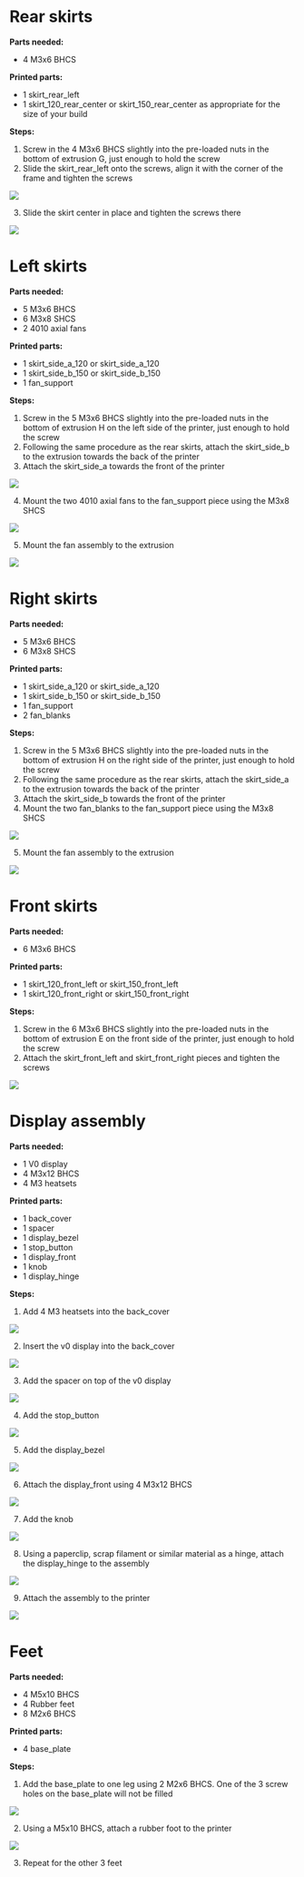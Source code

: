 # Rear skirts

**Parts needed:**
* 4 M3x6 BHCS

**Printed parts:**
* 1 skirt_rear_left
* 1 skirt_120_rear_center or skirt_150_rear_center as appropriate for the size of your build

**Steps:**
1. Screw in the 4 M3x6 BHCS slightly into the pre-loaded nuts in the bottom of extrusion G, just enough to hold the screw
2. Slide the skirt_rear_left onto the screws, align it with the corner of the frame and tighten the screws 

![](images/skirt_left_rear.png)

3. Slide the skirt center in place and tighten the screws there 

![](images/skirt_center_rear.png)
   

# Left skirts


**Parts needed:**
* 5 M3x6 BHCS
* 6 M3x8 SHCS
* 2 4010 axial fans

**Printed parts:**
* 1 skirt_side_a_120 or skirt_side_a_120 
* 1 skirt_side_b_150 or skirt_side_b_150
* 1 fan_support

**Steps:**
1. Screw in the 5 M3x6 BHCS slightly into the pre-loaded nuts in the bottom of extrusion H on the left side of the printer, just enough to hold the screw
2. Following the same procedure as the rear skirts, attach the skirt_side_b to the extrusion towards the back of the printer
3. Attach the skirt_side_a towards the front of the printer 

![](images/skirt_left_side.png)

4. Mount the two 4010 axial fans to the fan_support piece using the M3x8 SHCS 

![](images/skirt_fan_assembly.png)

5. Mount the fan assembly to the extrusion 

![](images/skirt_left_complete.png)



# Right skirts


**Parts needed:**
* 5 M3x6 BHCS
* 6 M3x8 SHCS
  
**Printed parts:**
* 1 skirt_side_a_120 or skirt_side_a_120 
* 1 skirt_side_b_150 or skirt_side_b_150
* 1 fan_support
* 2 fan_blanks

**Steps:**
1. Screw in the 5 M3x6 BHCS slightly into the pre-loaded nuts in the bottom of extrusion H on the right side of the printer, just enough to hold the screw
2. Following the same procedure as the rear skirts, attach the skirt_side_a to the extrusion towards the back of the printer
3. Attach the skirt_side_b towards the front of the printer
4. Mount the two fan_blanks to the fan_support piece using the M3x8 SHCS 

![](images/fan_blank_assembly.png)

5. Mount the fan assembly to the extrusion 

![](images/skirt_right_side.png)



# Front skirts

**Parts needed:**
* 6 M3x6 BHCS

**Printed parts:**
* 1 skirt_120_front_left or skirt_150_front_left
* 1 skirt_120_front_right or skirt_150_front_right

**Steps:**
1. Screw in the 6 M3x6 BHCS slightly into the pre-loaded nuts in the bottom of extrusion E on the front side of the printer, just enough to hold the screw
2. Attach the skirt_front_left and skirt_front_right pieces and tighten the screws 

![](images/skirt_front.png)


# Display assembly

**Parts needed:**
* 1 V0 display
* 4 M3x12 BHCS
* 4 M3 heatsets


**Printed parts:**
* 1 back_cover
* 1 spacer
* 1 display_bezel
* 1 stop_button
* 1 display_front
* 1 knob
* 1 display_hinge

**Steps:**
1. Add 4 M3 heatsets into the back_cover 

![](images/display_heatsets.png)

2. Insert the v0 display into the back_cover 

![](images/display_step_1.png)

3. Add the spacer on top of the v0 display 

![](images/display_step_2.png) 

4. Add the stop_button 

![](images/display_step_3.png)

5. Add the display_bezel 

![](images/display_step_4.png)

6. Attach the display_front using 4 M3x12 BHCS 

![](images/display_step_5.png)

7. Add the knob 

![](images/display_step_6.png)

8. Using a paperclip, scrap filament or similar material as a hinge, attach the display_hinge to the assembly 

![](images/display_hinge.png)

9. Attach the assembly to the printer 

![](images/skirts_display_attached.png)


# Feet

**Parts needed:**
* 4 M5x10 BHCS
* 4 Rubber feet
* 8 M2x6 BHCS

**Printed parts:**
* 4 base_plate


**Steps:**
1. Add the base_plate to one leg using 2 M2x6 BHCS. One of the 3 screw holes on the base_plate will not be filled 

![](images/foot_accent.png)

2. Using a M5x10 BHCS, attach a rubber foot to the printer 
   
![](images/rubber_foot.png)

3. Repeat for the other 3 feet
